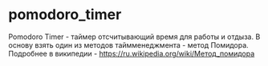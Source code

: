 # pomodoro_timer
Pomodoro Timer - таймер отсчитывающий время для работы и отдыза. В основу взять один из методов таймменеджмента - метод Помидора.
Подробнее в википедии - https://ru.wikipedia.org/wiki/Метод_помидора
